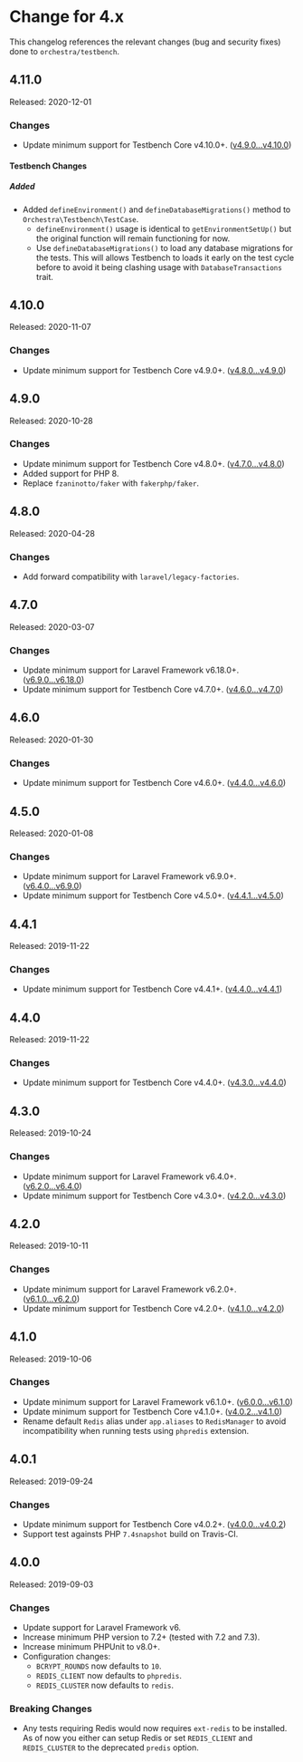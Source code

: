 # Change for 4.x

This changelog references the relevant changes (bug and security fixes) done to `orchestra/testbench`.

## 4.11.0

Released: 2020-12-01

### Changes

* Update minimum support for Testbench Core v4.10.0+. ([v4.9.0...v4.10.0](https://github.com/orchestral/testbench-core/compare/v4.9.0...v4.10.0))

#### Testbench Changes

##### Added

* Added `defineEnvironment()` and `defineDatabaseMigrations()` method to `Orchestra\Testbench\TestCase`.
    - `defineEnvironment()` usage is identical to `getEnvironmentSetUp()` but the original function will remain functioning for now.
    - Use `defineDatabaseMigrations()` to load any database migrations for the tests. This will allows Testbench to loads it early on the test cycle before to avoid it being clashing usage with `DatabaseTransactions` trait.

## 4.10.0

Released: 2020-11-07

### Changes

* Update minimum support for Testbench Core v4.9.0+. ([v4.8.0...v4.9.0](https://github.com/orchestral/testbench-core/compare/v4.8.0...v4.9.0))

## 4.9.0

Released: 2020-10-28

### Changes

* Update minimum support for Testbench Core v4.8.0+. ([v4.7.0...v4.8.0](https://github.com/orchestral/testbench-core/compare/v4.7.0...v4.8.0))
* Added support for PHP 8.
* Replace `fzaninotto/faker` with `fakerphp/faker`.

## 4.8.0

Released: 2020-04-28

### Changes

* Add forward compatibility with `laravel/legacy-factories`.

## 4.7.0

Released: 2020-03-07

### Changes

* Update minimum support for Laravel Framework v6.18.0+. ([v6.9.0...v6.18.0](https://github.com/laravel/framework/compare/v6.9.0...v6.18.0))
* Update minimum support for Testbench Core v4.7.0+. ([v4.6.0...v4.7.0](https://github.com/orchestral/testbench-core/compare/v4.6.0...v4.7.0))

## 4.6.0

Released: 2020-01-30

### Changes

* Update minimum support for Testbench Core v4.6.0+. ([v4.4.0...v4.6.0](https://github.com/orchestral/testbench-core/compare/v4.4.0...v4.6.0))

## 4.5.0

Released: 2020-01-08

### Changes

* Update minimum support for Laravel Framework v6.9.0+. ([v6.4.0...v6.9.0](https://github.com/laravel/framework/compare/v6.4.0...v6.9.0))
* Update minimum support for Testbench Core v4.5.0+. ([v4.4.1...v4.5.0](https://github.com/orchestral/testbench-core/compare/v4.4.1...v4.5.0))

## 4.4.1

Released: 2019-11-22

### Changes

* Update minimum support for Testbench Core v4.4.1+. ([v4.4.0...v4.4.1](https://github.com/orchestral/testbench-core/compare/v4.4.0...v4.4.1))

## 4.4.0

Released: 2019-11-22

### Changes

* Update minimum support for Testbench Core v4.4.0+. ([v4.3.0...v4.4.0](https://github.com/orchestral/testbench-core/compare/v4.3.0...v4.4.0))

## 4.3.0

Released: 2019-10-24

### Changes

* Update minimum support for Laravel Framework v6.4.0+. ([v6.2.0...v6.4.0](https://github.com/laravel/framework/compare/v6.2.0...v6.4.0))
* Update minimum support for Testbench Core v4.3.0+. ([v4.2.0...v4.3.0](https://github.com/orchestral/testbench-core/compare/v4.2.0...v4.3.0))

## 4.2.0

Released: 2019-10-11

### Changes

* Update minimum support for Laravel Framework v6.2.0+. ([v6.1.0...v6.2.0](https://github.com/laravel/framework/compare/v6.1.0...v6.2.0))
* Update minimum support for Testbench Core v4.2.0+. ([v4.1.0...v4.2.0](https://github.com/orchestral/testbench-core/compare/v4.1.0...v4.2.0))

## 4.1.0 

Released: 2019-10-06

### Changes

* Update minimum support for Laravel Framework v6.1.0+. ([v6.0.0...v6.1.0](https://github.com/laravel/framework/compare/v6.0.0...v6.1.0))
* Update minimum support for Testbench Core v4.1.0+. ([v4.0.2...v4.1.0](https://github.com/orchestral/testbench-core/compare/v4.0.2...v4.1.0))
* Rename default `Redis` alias under `app.aliases` to `RedisManager` to avoid incompatibility when running tests using `phpredis` extension.

## 4.0.1

Released: 2019-09-24

### Changes

* Update minimum support for Testbench Core v4.0.2+. ([v4.0.0...v4.0.2](https://github.com/orchestral/testbench-core/compare/v4.0.0...v4.0.2))
* Support test againsts PHP `7.4snapshot` build on Travis-CI.

## 4.0.0

Released: 2019-09-03

### Changes

* Update support for Laravel Framework v6.
* Increase minimum PHP version to 7.2+ (tested with 7.2 and 7.3).
* Increase minimum PHPUnit to v8.0+.
* Configuration changes:
    - `BCRYPT_ROUNDS` now defaults to `10`.
    - `REDIS_CLIENT` now defaults to `phpredis`.
    - `REDIS_CLUSTER` now defaults to `redis`.

### Breaking Changes

* Any tests requiring Redis would now requires `ext-redis` to be installed. As of now you either can setup Redis or set `REDIS_CLIENT` and `REDIS_CLUSTER` to the deprecated `predis` option.
